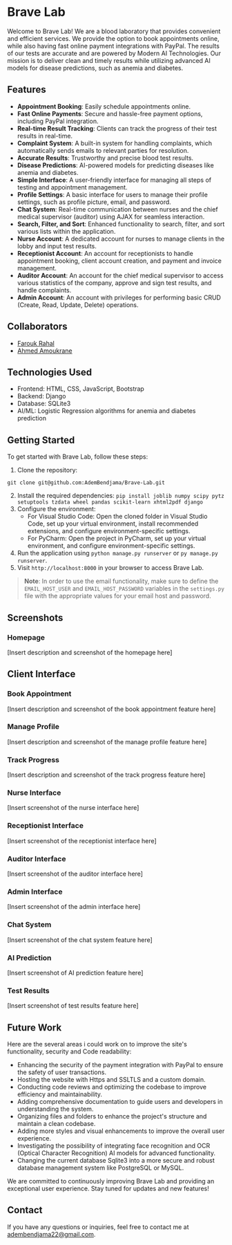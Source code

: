 
# Brave Lab

Welcome to Brave Lab! We are a blood laboratory that provides convenient and efficient services. We provide the option to book appointments online, while also having fast online payment integrations with PayPal. The results of our tests are accurate and are powered by Modern AI Technologies. Our mission is to deliver clean and timely results while utilizing advanced AI models for disease predictions, such as anemia and diabetes.

## Features

- **Appointment Booking**: Easily schedule appointments online.
- **Fast Online Payments**: Secure and hassle-free payment options, including PayPal integration.
- **Real-time Result Tracking**: Clients can track the progress of their test results in real-time.
- **Complaint System**: A built-in system for handling complaints, which automatically sends emails to relevant parties for resolution.
- **Accurate Results**: Trustworthy and precise blood test results.
- **Disease Predictions**: AI-powered models for predicting diseases like anemia and diabetes.
- **Simple Interface**: A user-friendly interface for managing all steps of testing and appointment management.
- **Profile Settings**: A basic interface for users to manage their profile settings, such as profile picture, email, and password.
- **Chat System**: Real-time communication between nurses and the chief medical supervisor (auditor) using AJAX for seamless interaction.
- **Search, Filter, and Sort**: Enhanced functionality to search, filter, and sort various lists within the application.
- **Nurse Account**: A dedicated account for nurses to manage clients in the lobby and input test results.
- **Receptionist Account**: An account for receptionists to handle appointment booking, client account creation, and payment and invoice management.
- **Auditor Account**: An account for the chief medical supervisor to access various statistics of the company, approve and sign test results, and handle complaints.
- **Admin Account**: An account with privileges for performing basic CRUD (Create, Read, Update, Delete) operations.

## Collaborators

- [Farouk Rahal](https://github.com/FaroukRahal)
- [Ahmed Amoukrane](https://github.com/zMARTVAL)

## Technologies Used

- Frontend: HTML, CSS, JavaScript, Bootstrap
- Backend: Django
- Database: SQLite3
- AI/ML: Logistic Regression algorithms for anemia and diabetes prediction

## Getting Started

To get started with Brave Lab, follow these steps:

1. Clone the repository:
```
git clone git@github.com:AdemBendjama/Brave-Lab.git
```
2. Install the required dependencies: `pip install joblib numpy scipy pytz setuptools tzdata wheel pandas scikit-learn xhtml2pdf django`
3. Configure the environment:
   - For Visual Studio Code: Open the cloned folder in Visual Studio Code, set up your virtual environment, install recommended extensions, and configure environment-specific settings.
   - For PyCharm: Open the project in PyCharm, set up your virtual environment, and configure environment-specific settings.
4. Run the application using `python manage.py runserver` or `py manage.py runserver`.
5. Visit `http://localhost:8000` in your browser to access Brave Lab.

> **Note**: In order to use the email functionality, make sure to define the `EMAIL_HOST_USER` and `EMAIL_HOST_PASSWORD` variables in the `settings.py` file with the appropriate values for your email host and password.

## Screenshots

### Homepage

[Insert description and screenshot of the homepage here]

## Client Interface

### Book Appointment

[Insert description and screenshot of the book appointment feature here]

### Manage Profile

[Insert description and screenshot of the manage profile feature here]

### Track Progress

[Insert description and screenshot of the track progress feature here]

### Nurse Interface

[Insert screenshot of the nurse interface here]

### Receptionist Interface

[Insert screenshot of the receptionist interface here]

### Auditor Interface

[Insert screenshot of the auditor interface here]

### Admin Interface

[Insert screenshot of the admin interface here]

### Chat System

[Insert screenshot of the chat system feature here]

### AI Prediction

[Insert screenshot of AI prediction feature here]

### Test Results

[Insert screenshot of test results feature here]

## Future Work

Here are the several areas i could work on to improve the site's functionality, security and Code readability:

- Enhancing the security of the payment integration with PayPal to ensure the safety of user transactions.
- Hosting the website with Https and SSLTLS and a custom domain.
- Conducting code reviews and optimizing the codebase to improve efficiency and maintainability.
- Adding comprehensive documentation to guide users and developers in understanding the system.
- Organizing files and folders to enhance the project's structure and maintain a clean codebase.
- Adding more styles and visual enhancements to improve the overall user experience.
- Investigating the possibility of integrating face recognition and OCR (Optical Character Recognition) AI models for advanced functionality.
- Changing the current database Sqlite3 into a more secure and robust database management system like PostgreSQL or MySQL.

We are committed to continuously improving Brave Lab and providing an exceptional user experience. Stay tuned for updates and new features!

## Contact

If you have any questions or inquiries, feel free to contact me at adembendjama22@gmail.com.
